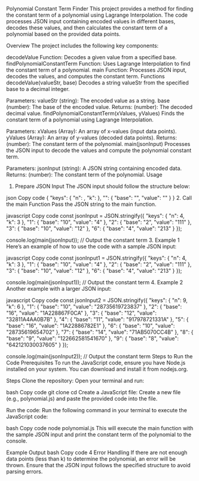 Polynomial Constant Term Finder
This project provides a method for finding the constant term of a polynomial using Lagrange Interpolation. The code processes JSON input containing encoded values in different bases, decodes these values, and then calculates the constant term of a polynomial based on the provided data points.

Overview
The project includes the following key components:

decodeValue Function: Decodes a given value from a specified base.
findPolynomialConstantTerm Function: Uses Lagrange Interpolation to find the constant term of a polynomial.
main Function: Processes JSON input, decodes the values, and computes the constant term.
Functions
decodeValue(valueStr, base)
Decodes a string valueStr from the specified base to a decimal integer.

Parameters:
valueStr (string): The encoded value as a string.
base (number): The base of the encoded value.
Returns:
(number): The decoded decimal value.
findPolynomialConstantTerm(xValues, yValues)
Finds the constant term of a polynomial using Lagrange Interpolation.

Parameters:
xValues (Array<number>): An array of x-values (input data points).
yValues (Array<number>): An array of y-values (decoded data points).
Returns:
(number): The constant term of the polynomial.
main(jsonInput)
Processes the JSON input to decode the values and compute the polynomial constant term.

Parameters:
jsonInput (string): A JSON string containing encoded data.
Returns:
(number): The constant term of the polynomial.
Usage
1. Prepare JSON Input
The JSON input should follow the structure below:

json
Copy code
{
    "keys": {
        "n": <total number of data points>,
        "k": <number of data points to use>
    },
    "<x-value>": {
        "base": "<base of the encoded value>",
        "value": "<encoded value>"
    }
}
2. Call the main Function
Pass the JSON string to the main function.

javascript
Copy code
const jsonInput = JSON.stringify({
    "keys": {
        "n": 4,
        "k": 3
    },
    "1": {
        "base": "10",
        "value": "4"
    },
    "2": {
        "base": "2",
        "value": "111"
    },
    "3": {
        "base": "10",
        "value": "12"
    },
    "6": {
        "base": "4",
        "value": "213"
    }
});

console.log(main(jsonInput));  // Output the constant term
3. Example 1
Here’s an example of how to use the code with a sample JSON input:

javascript
Copy code
const jsonInput1 = JSON.stringify({
    "keys": {
        "n": 4,
        "k": 3
    },
    "1": {
        "base": "10",
        "value": "4"
    },
    "2": {
        "base": "2",
        "value": "111"
    },
    "3": {
        "base": "10",
        "value": "12"
    },
    "6": {
        "base": "4",
        "value": "213"
    }
});

console.log(main(jsonInput1));  // Output the constant term
4. Example 2
Another example with a larger JSON input:

javascript
Copy code
const jsonInput2 = JSON.stringify({
    "keys": {
        "n": 9,
        "k": 6
    },
    "1": {
        "base": "10",
        "value": "28735619723837"
    },
    "2": {
        "base": "16",
        "value": "1A228867F0CA"
    },
    "3": {
        "base": "12",
        "value": "32811A4AA0B7B"
    },
    "4": {
        "base": "11",
        "value": "917978721331A"
    },
    "5": {
        "base": "16",
        "value": "1A22886782E1"
    },
    "6": {
        "base": "10",
        "value": "28735619654702"
    },
    "7": {
        "base": "14",
        "value": "71AB5070CC4B"
    },
    "8": {
        "base": "9",
        "value": "122662581541670"
    },
    "9": {
        "base": "8",
        "value": "642121030037605"
    }
});

console.log(main(jsonInput2));  // Output the constant term
Steps to Run the Code
Prerequisites
To run the JavaScript code, ensure you have Node.js installed on your system. You can download and install it from nodejs.org.

Steps
Clone the repository: Open your terminal and run:

bash
Copy code
git clone <repository-url>
cd <repository-folder>
Create a JavaScript file: Create a new file (e.g., polynomial.js) and paste the provided code into the file.

Run the code: Run the following command in your terminal to execute the JavaScript code:

bash
Copy code
node polynomial.js
This will execute the main function with the sample JSON input and print the constant term of the polynomial to the console.

Example Output
bash
Copy code
4
Error Handling
If there are not enough data points (less than k) to determine the polynomial, an error will be thrown.
Ensure that the JSON input follows the specified structure to avoid parsing errors.
